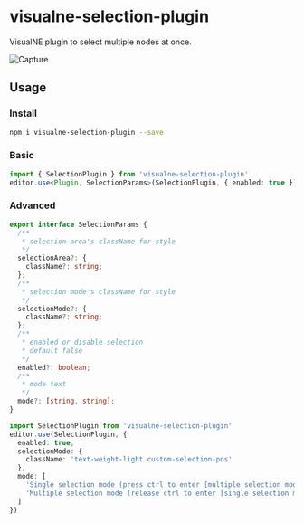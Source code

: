 # visualne-selection-plugin

VisualNE plugin to select multiple nodes at once.

![Capture](installation/capture.gif?raw=true)

## Usage

### Install

```sh
npm i visualne-selection-plugin --save
```

### Basic

```typescript
import { SelectionPlugin } from 'visualne-selection-plugin'
editor.use<Plugin, SelectionParams>(SelectionPlugin, { enabled: true })
```

### Advanced

```ts
export interface SelectionParams {
  /**
   * selection area's className for style
   */
  selectionArea?: {
    className?: string;
  };
  /**
   * selection mode's className for style
   */
  selectionMode?: {
    className?: string;
  };
  /**
   * enabled or disable selection
   * default false
   */
  enabled?: boolean;
  /**
   * mode text
   */
  mode?: [string, string];
}

import SelectionPlugin from 'visualne-selection-plugin'
editor.use(SelectionPlugin, {
  enabled: true,
  selectionMode: {
    className: 'text-weight-light custom-selection-pos'
  },
  mode: [
    'Single selection mode (press ctrl to enter [multiple selection mode])', 
    'Multiple selection mode (release ctrl to enter [single selection mode])'
  ]
})
```
